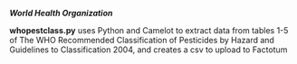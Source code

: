 ***World Health Organization***

**whopestclass.py** uses Python and Camelot to extract data from tables 1-5 of The WHO Recommended Classification of Pesticides by Hazard and Guidelines to Classification 2004, and creates a csv to upload to Factotum 
